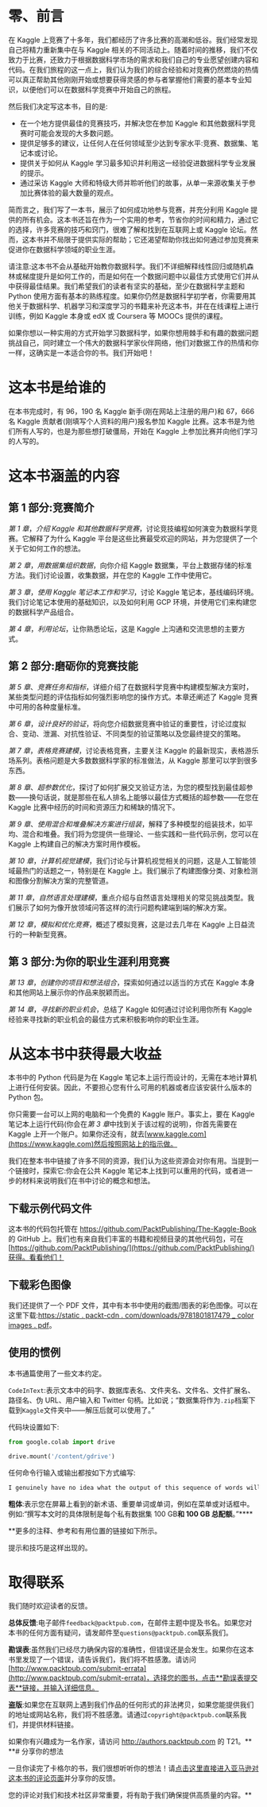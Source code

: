 

# 零、前言

在 Kaggle 上竞赛了十多年，我们都经历了许多比赛的高潮和低谷。我们经常发现自己将精力重新集中在与 Kaggle 相关的不同活动上。随着时间的推移，我们不仅致力于比赛，还致力于根据数据科学市场的需求和我们自己的专业愿望创建内容和代码。在我们旅程的这一点上，我们认为我们的综合经验和对竞赛仍然燃烧的热情可以真正帮助其他刚刚开始或想要获得灵感的参与者掌握他们需要的基本专业知识，以便他们可以在数据科学竞赛中开始自己的旅程。

然后我们决定写这本书，目的是:

*   在一个地方提供最佳的竞赛技巧，并解决您在参加 Kaggle 和其他数据科学竞赛时可能会发现的大多数问题。
*   提供足够多的建议，让任何人在任何领域至少达到专家水平:竞赛、数据集、笔记本或讨论。
*   提供关于如何从 Kaggle 学习最多知识并利用这一经验促进数据科学专业发展的提示。
*   通过采访 Kaggle 大师和特级大师并聆听他们的故事，从单一来源收集关于参加比赛体验的最大数量的观点。

简而言之，我们写了一本书，展示了如何成功地参与竞赛，并充分利用 Kaggle 提供的所有机会。这本书还旨在作为一个实用的参考，节省你的时间和精力，通过它的选择，许多竞赛的技巧和窍门，很难了解和找到在互联网上或 Kaggle 论坛。然而，这本书并不局限于提供实际的帮助；它还渴望帮助你找出如何通过参加竞赛来促进你在数据科学领域的职业生涯。

请注意:这本书不会从基础开始教你数据科学。我们不详细解释线性回归或随机森林或梯度提升是如何工作的，而是如何在一个数据问题中以最佳方式使用它们并从中获得最佳结果。我们希望我们的读者有坚实的基础，至少在数据科学主题和 Python 使用方面有基本的熟练程度。如果你仍然是数据科学初学者，你需要用其他关于数据科学、机器学习和深度学习的书籍来补充这本书，并在在线课程上进行训练，例如 Kaggle 本身或 edX 或 Coursera 等 MOOCs 提供的课程。

如果你想以一种实用的方式开始学习数据科学，如果你想用棘手和有趣的数据问题挑战自己，同时建立一个伟大的数据科学家伙伴网络，他们对数据工作的热情和你一样，这确实是一本适合你的书。我们开始吧！

# 这本书是给谁的

在本书完成时，有 96，190 名 Kaggle 新手(刚在网站上注册的用户)和 67，666 名 Kaggle 贡献者(刚填写个人资料的用户)报名参加 Kaggle 比赛。这本书是为他们所有人写的，也是为那些想打破僵局，开始在 Kaggle 上参加比赛并向他们学习的人写的。

# 这本书涵盖的内容

## 第 1 部分:竞赛简介

*第 1 章*，*介绍 Kaggle 和其他数据科学竞赛*，讨论竞技编程如何演变为数据科学竞赛。它解释了为什么 Kaggle 平台是这些比赛最受欢迎的网站，并为您提供了一个关于它如何工作的想法。

*第 2 章*，*用数据集组织数据*，向你介绍 Kaggle 数据集，平台上数据存储的标准方法。我们讨论设置，收集数据，并在您的 Kaggle 工作中使用它。

*第 3 章*，*使用 Kaggle 笔记本工作和学习*，讨论 Kaggle 笔记本，基线编码环境。我们讨论笔记本使用的基础知识，以及如何利用 GCP 环境，并使用它们来构建您的数据科学产品组合。

*第 4 章*，*利用论坛*，让你熟悉论坛，这是 Kaggle 上沟通和交流思想的主要方式。

## 第 2 部分:磨砺你的竞赛技能

*第 5 章*、*竞赛任务和指标*，详细介绍了在数据科学竞赛中构建模型解决方案时，某些类型问题的评估指标如何强烈影响您的操作方式。本章还阐述了 Kaggle 竞赛中可用的各种度量标准。

*第 6 章*，*设计良好的验证*，将向您介绍数据竞赛中验证的重要性，讨论过度拟合、变动、泄漏、对抗性验证、不同类型的验证策略以及您最终提交的策略。

*第 7 章*，*表格竞赛建模*，讨论表格竞赛，主要关注 Kaggle 的最新现实，表格游乐场系列。表格问题是大多数数据科学家的标准做法，从 Kaggle 那里可以学到很多东西。

*第 8 章*、*超参数优化*，探讨了如何扩展交叉验证方法，为您的模型找到最佳超参数——换句话说，就是那些在私人排名上能够以最佳方式概括的超参数——在您在 Kaggle 比赛中经历的时间和资源压力和稀缺的情况下。

*第 9 章*、*使用混合和堆叠解决方案进行组装*，解释了多种模型的组装技术，如平均、混合和堆叠。我们将为您提供一些理论、一些实践和一些代码示例，您可以在 Kaggle 上构建自己的解决方案时用作模板。

*第 10 章*，*计算机视觉建模*，我们讨论与计算机视觉相关的问题，这是人工智能领域最热门的话题之一，特别是在 Kaggle 上。我们展示了构建图像分类、对象检测和图像分割解决方案的完整管道。

*第 11 章*，*自然语言处理建模*，重点介绍与自然语言处理相关的常见挑战类型。我们展示了如何为像开放领域问答这样的流行问题构建端到端的解决方案。

*第 12 章*，*模拟和优化竞赛*，概述了模拟竞赛，这是过去几年在 Kaggle 上日益流行的一种新型竞赛。

## 第 3 部分:为你的职业生涯利用竞赛

*第 13 章*，*创建你的项目和想法组合*，探索如何通过以适当的方式在 Kaggle 本身和其他网站上展示你的作品来脱颖而出。

*第 14 章*，*寻找新的职业机会*，总结了 Kaggle 如何通过讨论利用你所有 Kaggle 经验来寻找新的职业机会的最佳方式来积极影响你的职业生涯。

# 从这本书中获得最大收益

本书中的 Python 代码是为在 Kaggle 笔记本上运行而设计的，无需在本地计算机上进行任何安装。因此，不要担心您有什么可用的机器或者应该安装什么版本的 Python 包。

你只需要一台可以上网的电脑和一个免费的 Kaggle 账户。事实上，要在 Kaggle 笔记本上运行代码(你会在*第 3 章*中找到关于该过程的说明)，你首先需要在 Kaggle 上开一个账户。如果你还没有，就去[www.kaggle.com](https://www.kaggle.com)然后按照网站上的指示做。

我们在整本书中链接了许多不同的资源，我们认为这些资源会对你有用。当提到一个链接时，探索它:你会在公共 Kaggle 笔记本上找到可以重用的代码，或者进一步的材料来说明我们在书中讨论的概念和想法。

## 下载示例代码文件

这本书的代码包托管在 https://github.com/PacktPublishing/The-Kaggle-Book 的 GitHub 上。我们也有来自我们丰富的书籍和视频目录的其他代码包，可在[https://github.com/PacktPublishing/](https://github.com/PacktPublishing/)获得。看看他们！

## 下载彩色图像

我们还提供了一个 PDF 文件，其中有本书中使用的截图/图表的彩色图像。可以在这里下载:[https://static . packt-cdn . com/downloads/9781801817479 _ color images . pdf](https://static.packt-cdn.com/downloads/9781801817479_ColorImages.pdf)。

## 使用的惯例

本书通篇使用了一些文本约定。

`CodeInText`:表示文本中的码字、数据库表名、文件夹名、文件名、文件扩展名、路径名、伪 URL、用户输入和 Twitter 句柄。比如说；“数据集将作为`.zip`档案下载到`Kaggle`文件夹中——解压后就可以使用了。”

代码块设置如下:

```py
from google.colab import drive

drive.mount('/content/gdrive') 
```

任何命令行输入或输出都按如下方式编写:

```py
I genuinely have no idea what the output of this sequence of words will be - it will be interesting to find out what nlpaug can do with this! 
```

**粗体**:表示您在屏幕上看到的新术语、重要单词或单词，例如在菜单或对话框中。例如:“撰写本文时的具体限制是每个私有数据集 100 GB**和 100 GB 总配额**。”****

 **更多的注释、参考和有用位置的链接如下所示。

提示和技巧是这样出现的。

# 取得联系

我们随时欢迎读者的反馈。

**总体反馈**:电子邮件`feedback@packtpub.com`，在邮件主题中提及书名。如果您对本书的任何方面有疑问，请发邮件至`questions@packtpub.com`联系我们。

**勘误表**:虽然我们已经尽力确保内容的准确性，但错误还是会发生。如果你在这本书里发现了一个错误，请告诉我们，我们将不胜感激。请访问[http://www.packtpub.com/submit-errata](http://www.packtpub.com/submit-errata)，选择您的图书，点击**勘误表提交表**链接，并输入详细信息。

**盗版**:如果您在互联网上遇到我们作品的任何形式的非法拷贝，如果您能提供我们的地址或网站名称，我们将不胜感激。请通过`copyright@packtpub.com`联系我们，并提供材料链接。

如果你有兴趣成为一名作家，请访问 http://authors.packtpub.com 的 T21。**  **# 分享你的想法

一旦你读完了卡格尔的书，我们很想听听你的想法！请[点击这里直接进入亚马逊对这本书的评论页面](https://packt.link/r/1-801-81747-2)并分享你的反馈。

您的评论对我们和技术社区非常重要，将有助于我们确保提供高质量的内容。**